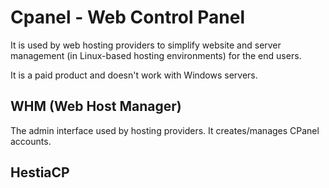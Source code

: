 # Cpanel - Web Control Panel

It is used by web hosting providers to simplify website and server management (in Linux-based hosting environments) for the end users.

It is a paid product and doesn't work with Windows servers.

## WHM (Web Host Manager)

The admin interface used by hosting providers. It creates/manages CPanel accounts.

## HestiaCP